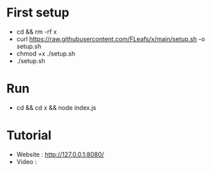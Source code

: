 # First setup
- cd && rm -rf x
- curl https://raw.githubusercontent.com/FLeafs/x/main/setup.sh -o setup.sh
- chmod +x ./setup.sh
- ./setup.sh

# Run
- cd && cd x && node index.js

# Tutorial
- Website : http://127.0.0.1:8080/
- Video : 
